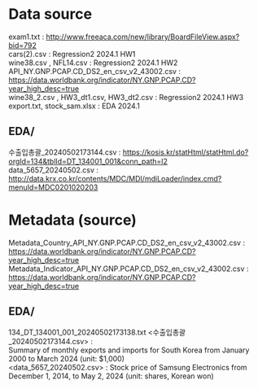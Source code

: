 # Data source
exam1.txt : http://www.freeaca.com/new/library/BoardFileView.aspx?bid=792 \
cars(2).csv : Regression2 2024.1 HW1 \
wine38.csv , NFL14.csv : Regression2 2024.1 HW2 \
API_NY.GNP.PCAP.CD_DS2_en_csv_v2_43002.csv : https://data.worldbank.org/indicator/NY.GNP.PCAP.CD?year_high_desc=true \
wine38_2.csv , HW3_dt1.csv, HW3_dt2.csv : Regression2 2024.1 HW3 \
export.txt, stock_sam.xlsx : EDA 2024.1
## EDA/
수출입총괄_20240502173144.csv : https://kosis.kr/statHtml/statHtml.do?orgId=134&tblId=DT_134001_001&conn_path=I2 \
data_5657_20240502.csv : http://data.krx.co.kr/contents/MDC/MDI/mdiLoader/index.cmd?menuId=MDC0201020203

# Metadata (source)
Metadata_Country_API_NY.GNP.PCAP.CD_DS2_en_csv_v2_43002.csv : https://data.worldbank.org/indicator/NY.GNP.PCAP.CD?year_high_desc=true \
Metadata_Indicator_API_NY.GNP.PCAP.CD_DS2_en_csv_v2_43002.csv : https://data.worldbank.org/indicator/NY.GNP.PCAP.CD?year_high_desc=true
## EDA/
134_DT_134001_001_20240502173138.txt <수출입총괄_20240502173144.csv> : \
Summary of monthly exports and imports for South Korea from January 2000 to March 2024 (unit: $1,000) \
<data_5657_20240502.csv> : Stock price of Samsung Electronics from December 1, 2014, to May 2, 2024 (unit: shares, Korean won)
